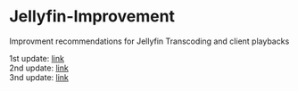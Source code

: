 # Jellyfin-Improvement
Improvment recommendations for Jellyfin Transcoding and client playbacks

1st update: [link](https://github.com/amirrezaes/Jellyfin-Improvement/blob/main/Update%202023-10-29.pdf) <br>
2nd update: [link](https://github.com/amirrezaes/Jellyfin-Improvement/blob/main/2nd%20update%202023-11-06.pdf) <br>
3nd update: [link](https://github.com/amirrezaes/Jellyfin-Improvement/blob/main/3rd%20Project%20Update.pdf)
